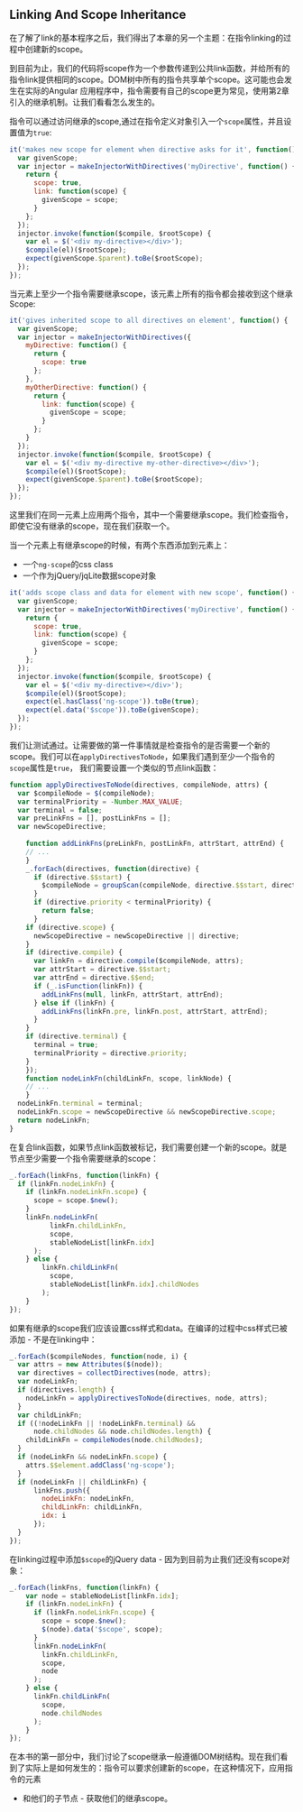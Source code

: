 ## Linking And Scope Inheritance
在了解了link的基本程序之后，我们得出了本章的另一个主题：在指令linking的过程中创建新的scope。

到目前为止，我们的代码将scope作为一个参数传递到公共link函数，并给所有的指令link提供相同的scope。DOM树中所有的指令共享单个scope。这可能也会发生在实际的Angular
应用程序中，指令需要有自己的scope更为常见，使用第2章引入的继承机制。让我们看看怎么发生的。

指令可以通过访问继承的scope,通过在指令定义对象引入一个`scope`属性，并且设置值为`true`:
```js
it('makes new scope for element when directive asks for it', function() {
  var givenScope;
  var injector = makeInjectorWithDirectives('myDirective', function() {
    return {
      scope: true,
      link: function(scope) {
        givenScope = scope;
      } 
    };
  });
  injector.invoke(function($compile, $rootScope) {
    var el = $('<div my-directive></div>');
    $compile(el)($rootScope);
    expect(givenScope.$parent).toBe($rootScope);
  }); 
});  
```
当元素上至少一个指令需要继承scope，该元素上所有的指令都会接收到这个继承Scope:
```js
it('gives inherited scope to all directives on element', function() {
  var givenScope;
  var injector = makeInjectorWithDirectives({
    myDirective: function() {
      return {
        scope: true
      };
    },
    myOtherDirective: function() {
      return {
        link: function(scope) {
          givenScope = scope;
        }
      }; 
    }
  });
  injector.invoke(function($compile, $rootScope) {
    var el = $('<div my-directive my-other-directive></div>');
    $compile(el)($rootScope);
    expect(givenScope.$parent).toBe($rootScope);
  }); 
});
```
这里我们在同一元素上应用两个指令，其中一个需要继承scope。我们检查指令，即使它没有继承的scope，现在我们获取一个。

当一个元素上有继承scope的时候，有两个东西添加到元素上：
* 一个`ng-scope`的css class
* 一个作为jQuery/jqLite数据scope对象

```js
it('adds scope class and data for element with new scope', function() {
  var givenScope;
  var injector = makeInjectorWithDirectives('myDirective', function() {
    return {
      scope: true,
      link: function(scope) {
        givenScope = scope;
      }
    }; 
  });
  injector.invoke(function($compile, $rootScope) {
    var el = $('<div my-directive></div>');
    $compile(el)($rootScope);
    expect(el.hasClass('ng-scope')).toBe(true);
    expect(el.data('$scope')).toBe(givenScope);
  }); 
});
```
我们让测试通过。让需要做的第一件事情就是检查指令的是否需要一个新的scope。我们可以在`applyDirectivesToNode`，如果我们遇到至少一个指令的`scope`属性是`true`，
我们需要设置一个类似的节点link函数：
```js
function applyDirectivesToNode(directives, compileNode, attrs) {
  var $compileNode = $(compileNode);
  var terminalPriority = -Number.MAX_VALUE;
  var terminal = false;
  var preLinkFns = [], postLinkFns = [];
  var newScopeDirective;
  
    function addLinkFns(preLinkFn, postLinkFn, attrStart, attrEnd) {
    // ...
    }
    _.forEach(directives, function(directive) {
      if (directive.$$start) {
        $compileNode = groupScan(compileNode, directive.$$start, directive.$$end);
      }
      if (directive.priority < terminalPriority) {
        return false;
      }
    if (directive.scope) {
      newScopeDirective = newScopeDirective || directive;
    }
    if (directive.compile) {
      var linkFn = directive.compile($compileNode, attrs);
      var attrStart = directive.$$start;
      var attrEnd = directive.$$end;
      if (_.isFunction(linkFn)) {
        addLinkFns(null, linkFn, attrStart, attrEnd);
      } else if (linkFn) {
        addLinkFns(linkFn.pre, linkFn.post, attrStart, attrEnd);
      }
    }
    if (directive.terminal) {
      terminal = true;
      terminalPriority = directive.priority;
    }
    });
    function nodeLinkFn(childLinkFn, scope, linkNode) {
    // ...
    }
  nodeLinkFn.terminal = terminal;
  nodeLinkFn.scope = newScopeDirective && newScopeDirective.scope;
  return nodeLinkFn;
}
```
在复合link函数，如果节点link函数被标记，我们需要创建一个新的scope。就是节点至少需要一个指令需要继承的scope：
```js
_.forEach(linkFns, function(linkFn) {
  if (linkFn.nodeLinkFn) {
    if (linkFn.nodeLinkFn.scope) {
      scope = scope.$new();
    }
    linkFn.nodeLinkFn(
          linkFn.childLinkFn,
          scope,
          stableNodeList[linkFn.idx]
      );
    } else {
        linkFn.childLinkFn(
          scope,
          stableNodeList[linkFn.idx].childNodes
        );
    } 
});
```
如果有继承的scope我们应该设置css样式和data。在编译的过程中css样式已被添加 - 不是在linking中：
```js
_.forEach($compileNodes, function(node, i) {
  var attrs = new Attributes($(node));
  var directives = collectDirectives(node, attrs);
  var nodeLinkFn;
  if (directives.length) {
    nodeLinkFn = applyDirectivesToNode(directives, node, attrs);
  }
  var childLinkFn;
  if ((!nodeLinkFn || !nodeLinkFn.terminal) &&
      node.childNodes && node.childNodes.length) {
    childLinkFn = compileNodes(node.childNodes);
  }
  if (nodeLinkFn && nodeLinkFn.scope) {
    attrs.$$element.addClass('ng-scope');
  }
  if (nodeLinkFn || childLinkFn) {
      linkFns.push({
        nodeLinkFn: nodeLinkFn,
        childLinkFn: childLinkFn,
        idx: i
      }); 
  }
});
```
在linking过程中添加`$scope`的jQuery data - 因为到目前为止我们还没有scope对象：
```js
_.forEach(linkFns, function(linkFn) {
    var node = stableNodeList[linkFn.idx];
    if (linkFn.nodeLinkFn) {
      if (linkFn.nodeLinkFn.scope) {
        scope = scope.$new();
        $(node).data('$scope', scope);
      }
      linkFn.nodeLinkFn(
        linkFn.childLinkFn,
        scope,
        node
      );
    } else {
      linkFn.childLinkFn(
        scope,
        node.childNodes
      ); 
    }
});
```
在本书的第一部分中，我们讨论了scope继承一般遵循DOM树结构。现在我们看到了实际上是如何发生的：指令可以要求创建新的scope，在这种情况下，应用指令的元素
 - 和他们的子节点 - 获取他们的继承scope。
 